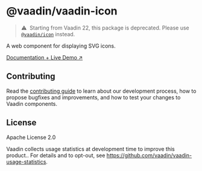 # @vaadin/vaadin-icon

> ⚠️&nbsp; Starting from Vaadin 22, this package is deprecated.
> Please use [`@vaadin/icon`](https://www.npmjs.com/package/@vaadin/icon) instead.

A web component for displaying SVG icons.

[Documentation + Live Demo ↗](https://vaadin.com/docs/latest/ds/foundation/icons)

## Contributing

Read the [contributing guide](https://vaadin.com/docs/latest/guide/contributing/overview) to learn about our development process, how to propose bugfixes and improvements, and how to test your changes to Vaadin components.

## License

Apache License 2.0

Vaadin collects usage statistics at development time to improve this product..
For details and to opt-out, see https://github.com/vaadin/vaadin-usage-statistics.
